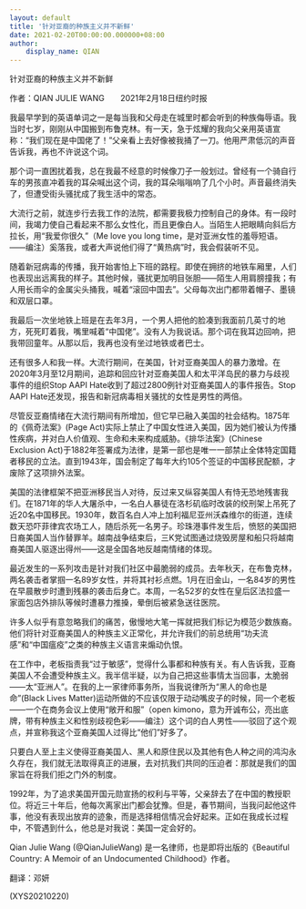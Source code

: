 ```yaml
---
layout: default
title: '针对亚裔的种族主义并不新鲜'
date: 2021-02-20T00:00:00.000000+08:00
author:
    display_name: QIAN
---
```


针对亚裔的种族主义并不新鲜

作者：QIAN JULIE WANG　　2021年2月18日纽约时报

我最早学到的英语单词之一是每当我和父母走在城里时都会听到的种族侮辱语。我当时七岁，刚刚从中国搬到布鲁克林。有一天，急于炫耀的我向父亲用英语宣称：“我们现在是中国佬了！”父亲看上去好像被我捅了一刀。他用严肃低沉的声音告诉我，再也不许说这个词。

那个词一直困扰着我，总在我最不经意的时候像刀子一般划过。曾经有一个骑自行车的男孩直冲着我的耳朵喊出这个词，我的耳朵嗡嗡响了几个小时。声音最终消失了，但遭受街头骚扰成了我生活中的常态。

大流行之前，就连步行去我工作的法院，都需要我极力控制自己的身体。有一段时间，我竭力使自己看起来不那么女性化，而且更像白人。当陌生人把眼睛向斜后方拉长，用“我爱你很久”（Me love you long time，是对亚洲女性的羞辱短语。——编注）奚落我，或者大声说他们得了“黄热病”时，我会假装听不见。

随着新冠病毒的传播，我开始害怕上下班的路程。即使在拥挤的地铁车厢里，人们也表现出远离我的样子。其他时候，骚扰更加明目张胆——陌生人用肩膀撞我；有人用长雨伞的金属尖头捅我，喊着“滚回中国去”。父母每次出门都带着帽子、墨镜和双层口罩。

我最后一次坐地铁上班是在去年3月，一个男人把他的脸凑到我面前几英寸的地方，死死盯着我，嘴里喊着“中国佬”。没有人为我说话。那个词在我耳边回响，把我带回童年。从那以后，我再也没有坐过地铁或者巴士。

还有很多人和我一样。大流行期间，在美国，针对亚裔美国人的暴力激增。在2020年3月至12月期间，追踪和回应针对亚裔美国人和太平洋岛民的暴力与歧视事件的组织Stop AAPI Hate收到了超过2800例针对亚裔美国人的事件报告。Stop AAPI Hate还发现，报告和新冠病毒相关骚扰的女性是男性的两倍。

尽管反亚裔情绪在大流行期间有所增加，但它早已融入美国的社会结构。1875年的《佩奇法案》(Page Act)实际上禁止了中国女性进入美国，因为她们被认为传播性疾病，并对白人价值观、生命和未来构成威胁。《排华法案》(Chinese Exclusion Act)于1882年签署成为法律，是第一部也是唯一一部禁止全体特定国籍者移民的立法。直到1943年，国会制定了每年大约105个签证的中国移民配额，才废除了这项排外法案。

美国的法律框架不把亚洲移民当人对待，反过来又纵容美国人有恃无恐地残害我们。在1871年的华人大屠杀中，一名白人暴徒在洛杉矶临时改装的绞刑架上吊死了近20名中国移民。1930年，数百名白人冲上加利福尼亚州沃森维尔的街道，连续数天恐吓菲律宾农场工人，随后杀死一名男子。珍珠港事件发生后，愤怒的美国把日裔美国人当作替罪羊。越南战争结束后，三K党试图通过烧毁房屋和船只将越南裔美国人驱逐出得州——这是全国各地反越南情绪的体现。

最近发生的一系列攻击是针对我们社区中最脆弱的成员。去年秋天，在布鲁克林，两名袭击者掌掴一名89岁女性，并将其衬衫点燃。1月在旧金山，一名84岁的男性在早晨散步时遭到残暴的袭击后身亡。本周，一名52岁的女性在皇后区法拉盛一家面包店外排队等候时遭暴力推搡，晕倒后被紧急送往医院。

许多人似乎有意忽略我们的痛苦，傲慢地大笔一挥就把我们标记为模范少数族裔。他们将针对亚裔美国人的种族主义正常化，并允许我们的前总统用“功夫流感”和“中国瘟疫”之类的种族主义语言来煽动仇恨。

在工作中，老板指责我“过于敏感”，觉得什么事都和种族有关。有人告诉我，亚裔美国人不会遭受种族主义。我半信半疑，以为自己把这些事情太当回事，太脆弱——太“亚洲人”。在我的上一家律师事务所，当我说律所为“黑人的命也是命”(Black Lives Matter)运动所做的不应该仅限于动动嘴皮子的时候，同一个老板——一个在商务会议上使用“敞开和服”（open kimono，意为开诚布公，亮出底牌，带有种族主义和性别歧视色彩——编注）这个词的白人男性——驳回了这个观点，并宣称我这个亚裔美国人过得比“他们”好多了。

只要白人至上主义使得亚裔美国人、黑人和原住民以及其他有色人种之间的鸿沟永久存在，我们就无法取得真正的进展，去对抗我们共同的压迫者：那就是我们的国家旨在将我们拒之门外的制度。

1992年，为了追求美国开国元勋宣扬的权利与平等，父亲辞去了在中国的教授职位。将近三十年后，他每次离家出门都会犹豫。但是，春节期间，当我问起他这件事，他没有表现出放弃的迹象，而是选择相信情况会好起来。正如在我成长过程中，不管遇到什么，他总是对我说：美国一定会好的。

Qian Julie Wang (@QianJulieWang) 是一名律师，也是即将出版的《Beautiful Country: A Memoir of an Undocumented Childhood》作者。

翻译：邓妍

(XYS20210220)

